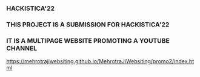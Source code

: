 ### HACKISTICA'22
### THIS PROJECT IS A SUBMISSION FOR HACKISTICA'22
### IT IS A MULTIPAGE WEBSITE PROMOTING A YOUTUBE CHANNEL 
https://mehrotrajiwebsiting.github.io/MehrotraJiWebsiting/promo2/index.html

<!--
**MehrotrajiWebsiting/MehrotraJiWebsiting** is a ✨ _special_ ✨ repository because its `README.md` (this file) appears on your GitHub profile.

Here are some ideas to get you started:

- 🔭 I’m currently working on ...
- 🌱 I’m currently learning ...
- 👯 I’m looking to collaborate on ...
- 🤔 I’m looking for help with ...
- 💬 Ask me about ...
- 📫 How to reach me: ...
- 😄 Pronouns: ...
- ⚡ Fun fact: ...
-->
